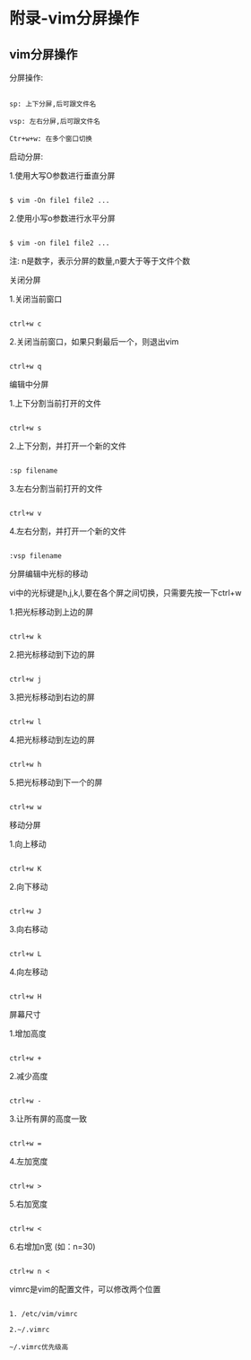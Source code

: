 # 附录-vim分屏操作

## vim分屏操作

分屏操作:

```

sp: 上下分屏,后可跟文件名 

vsp: 左右分屏,后可跟文件名

Ctr+w+w: 在多个窗口切换

```

启动分屏:

1.使用大写O参数进行垂直分屏

```

$ vim -On file1 file2 ...

```

2.使用小写o参数进行水平分屏

```

$ vim -on file1 file2 ...

```

注: n是数字，表示分屏的数量,n要大于等于文件个数

关闭分屏

1.关闭当前窗口

```

ctrl+w c

```

2.关闭当前窗口，如果只剩最后一个，则退出vim

```

ctrl+w q

```

编辑中分屏

1.上下分割当前打开的文件

```

ctrl+w s

```

2.上下分割，并打开一个新的文件

```

:sp filename

```

3.左右分割当前打开的文件

```

ctrl+w v

```

4.左右分割，并打开一个新的文件

```

:vsp filename

```

分屏编辑中光标的移动

vi中的光标键是h,j,k,l,要在各个屏之间切换，只需要先按一下ctrl+w

1.把光标移动到上边的屏

```

ctrl+w k

```

2.把光标移动到下边的屏

```

ctrl+w j

```

3.把光标移动到右边的屏

```

ctrl+w l

```

4.把光标移动到左边的屏

```

ctrl+w h

```

5.把光标移动到下一个的屏

```

ctrl+w w

```

移动分屏

1.向上移动

```

ctrl+w K

```

2.向下移动

```

ctrl+w J

```

3.向右移动

```

ctrl+w L

```

4.向左移动

```

ctrl+w H

```

屏幕尺寸

1.增加高度

```

ctrl+w +

```

2.减少高度

```

ctrl+w -

```

3.让所有屏的高度一致

```

ctrl+w =

```

4.左加宽度

```

ctrl+w >

```

5.右加宽度

```

ctrl+w <

```

6.右增加n宽 (如：n=30)

```

ctrl+w n <

```

vimrc是vim的配置文件，可以修改两个位置

```

1. /etc/vim/vimrc

2.~/.vimrc

~/.vimrc优先级高

```
